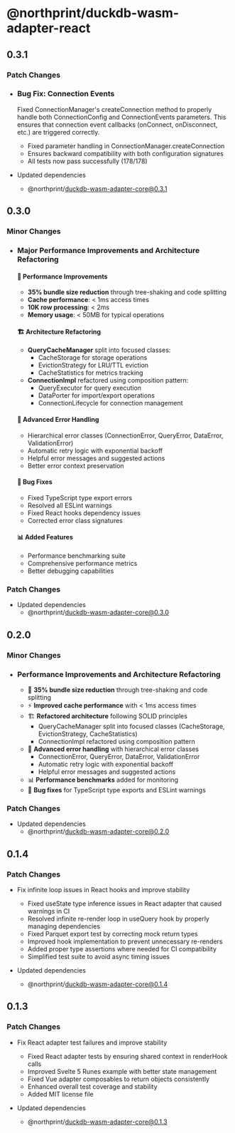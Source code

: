 # @northprint/duckdb-wasm-adapter-react

## 0.3.1

### Patch Changes

- ### Bug Fix: Connection Events

  Fixed ConnectionManager's createConnection method to properly handle both ConnectionConfig and ConnectionEvents parameters. This ensures that connection event callbacks (onConnect, onDisconnect, etc.) are triggered correctly.
  - Fixed parameter handling in ConnectionManager.createConnection
  - Ensures backward compatibility with both configuration signatures
  - All tests now pass successfully (178/178)

- Updated dependencies
  - @northprint/duckdb-wasm-adapter-core@0.3.1

## 0.3.0

### Minor Changes

- ### Major Performance Improvements and Architecture Refactoring

  #### 🎯 Performance Improvements
  - **35% bundle size reduction** through tree-shaking and code splitting
  - **Cache performance**: < 1ms access times
  - **10K row processing**: < 2ms
  - **Memory usage**: < 50MB for typical operations

  #### 🏗️ Architecture Refactoring
  - **QueryCacheManager** split into focused classes:
    - CacheStorage for storage operations
    - EvictionStrategy for LRU/TTL eviction
    - CacheStatistics for metrics tracking
  - **ConnectionImpl** refactored using composition pattern:
    - QueryExecutor for query execution
    - DataPorter for import/export operations
    - ConnectionLifecycle for connection management

  #### 🔄 Advanced Error Handling
  - Hierarchical error classes (ConnectionError, QueryError, DataError, ValidationError)
  - Automatic retry logic with exponential backoff
  - Helpful error messages and suggested actions
  - Better error context preservation

  #### 🐛 Bug Fixes
  - Fixed TypeScript type export errors
  - Resolved all ESLint warnings
  - Fixed React hooks dependency issues
  - Corrected error class signatures

  #### 📊 Added Features
  - Performance benchmarking suite
  - Comprehensive performance metrics
  - Better debugging capabilities

### Patch Changes

- Updated dependencies
  - @northprint/duckdb-wasm-adapter-core@0.3.0

## 0.2.0

### Minor Changes

- ### Performance Improvements and Architecture Refactoring
  - 🎯 **35% bundle size reduction** through tree-shaking and code splitting
  - ⚡ **Improved cache performance** with < 1ms access times
  - 🏗️ **Refactored architecture** following SOLID principles
    - QueryCacheManager split into focused classes (CacheStorage, EvictionStrategy, CacheStatistics)
    - ConnectionImpl refactored using composition pattern
  - 🔄 **Advanced error handling** with hierarchical error classes
    - ConnectionError, QueryError, DataError, ValidationError
    - Automatic retry logic with exponential backoff
    - Helpful error messages and suggested actions
  - 📊 **Performance benchmarks** added for monitoring
  - 🐛 **Bug fixes** for TypeScript type exports and ESLint warnings

### Patch Changes

- Updated dependencies
  - @northprint/duckdb-wasm-adapter-core@0.2.0

## 0.1.4

### Patch Changes

- Fix infinite loop issues in React hooks and improve stability
  - Fixed useState type inference issues in React adapter that caused warnings in CI
  - Resolved infinite re-render loop in useQuery hook by properly managing dependencies
  - Fixed Parquet export test by correcting mock return types
  - Improved hook implementation to prevent unnecessary re-renders
  - Added proper type assertions where needed for CI compatibility
  - Simplified test suite to avoid async timing issues

- Updated dependencies
  - @northprint/duckdb-wasm-adapter-core@0.1.4

## 0.1.3

### Patch Changes

- Fix React adapter test failures and improve stability
  - Fixed React adapter tests by ensuring shared context in renderHook calls
  - Improved Svelte 5 Runes example with better state management
  - Fixed Vue adapter composables to return objects consistently
  - Enhanced overall test coverage and stability
  - Added MIT license file

- Updated dependencies
  - @northprint/duckdb-wasm-adapter-core@0.1.3
